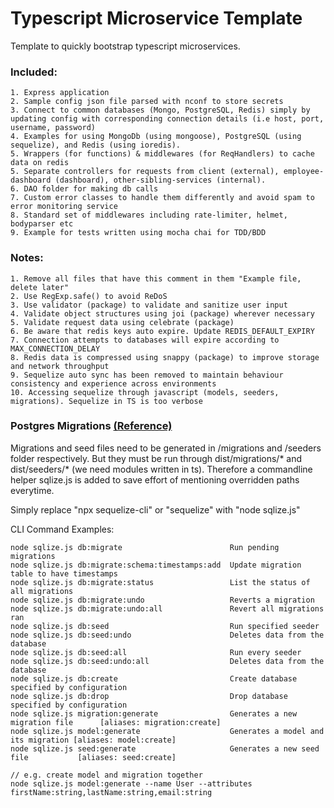 # Typescript Microservice Template
Template to quickly bootstrap typescript microservices.

### Included:
```
1. Express application
2. Sample config json file parsed with nconf to store secrets
3. Connect to common databases (Mongo, PostgreSQL, Redis) simply by updating config with corresponding connection details (i.e host, port, username, password)
4. Examples for using MongoDb (using mongoose), PostgreSQL (using sequelize), and Redis (using ioredis).
5. Wrappers (for functions) & middlewares (for ReqHandlers) to cache data on redis
5. Separate controllers for requests from client (external), employee-dashboard (dashboard), other-sibling-services (internal).
6. DAO folder for making db calls
7. Custom error classes to handle them differently and avoid spam to error monitoring service
8. Standard set of middlewares including rate-limiter, helmet, bodyparser etc
9. Example for tests written using mocha chai for TDD/BDD
```

### Notes:
```
1. Remove all files that have this comment in them "Example file, delete later"
2. Use RegExp.safe() to avoid ReDoS
3. Use validator (package) to validate and sanitize user input
4. Validate object structures using joi (package) wherever necessary
5. Validate request data using celebrate (package)
6. Be aware that redis keys auto expire. Update REDIS_DEFAULT_EXPIRY
7. Connection attempts to databases will expire according to MAX_CONNECTION_DELAY
8. Redis data is compressed using snappy (package) to improve storage and network throughput
9. Sequelize auto sync has been removed to maintain behaviour consistency and experience across environments
10. Accessing sequelize through javascript (models, seeders, migrations). Sequelize in TS is too verbose
```

### Postgres Migrations [(Reference)](https://sequelize.org/master/manual/migrations.html)
Migrations and seed files need to be generated in /migrations and /seeders folder respectively.
But they must be run through dist/migrations/* and dist/seeders/* (we need modules written in ts).
Therefore a commandline helper sqlize.js is added to save effort of mentioning overridden paths everytime.

Simply replace "npx sequelize-cli" or "sequelize" with "node sqlize.js" 

CLI Command Examples:
```
node sqlize.js db:migrate                        Run pending migrations
node sqlize.js db:migrate:schema:timestamps:add  Update migration table to have timestamps
node sqlize.js db:migrate:status                 List the status of all migrations
node sqlize.js db:migrate:undo                   Reverts a migration
node sqlize.js db:migrate:undo:all               Revert all migrations ran
node sqlize.js db:seed                           Run specified seeder
node sqlize.js db:seed:undo                      Deletes data from the database
node sqlize.js db:seed:all                       Run every seeder
node sqlize.js db:seed:undo:all                  Deletes data from the database
node sqlize.js db:create                         Create database specified by configuration
node sqlize.js db:drop                           Drop database specified by configuration
node sqlize.js migration:generate                Generates a new migration file      [aliases: migration:create]
node sqlize.js model:generate                    Generates a model and its migration [aliases: model:create]
node sqlize.js seed:generate                     Generates a new seed file           [aliases: seed:create]

// e.g. create model and migration together
node sqlize.js model:generate --name User --attributes firstName:string,lastName:string,email:string
```
